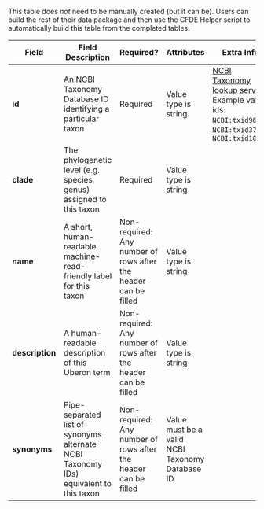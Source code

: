 This table does *not* need to be manually created (but it can be). Users can build the rest of their data package and then use the CFDE Helper script to automatically build this table from the completed tables.

Field | Field Description | Required? |  Attributes | Extra Info 
------|-------------------|-----------|-------------|------------
**id** | An NCBI Taxonomy Database ID identifying a particular taxon | Required | Value type is string | [NCBI Taxonomy lookup service](https://www.ncbi.nlm.nih.gov/Taxonomy/taxonomyhome.html/index.cgi) Example valid ids: `NCBI:txid9606`, `NCBI:txid3702`, `NCBI:txid10116` 
**clade** | The phylogenetic level (e.g. species, genus) assigned to this taxon| Required | Value type is string
**name** | A short, human-readable, machine-read-friendly label for this taxon | Non-required: Any number of rows after the header can be filled | Value type is string
**description** | A human-readable description of this Uberon term |  Non-required: Any number of rows after the header can be filled | Value type is string
**synonyms** | Pipe-separated list of synonyms alternate NCBI Taxonomy IDs) equivalent to this taxon | Non-required: Any number of rows after the header can be filled | Value must be a valid NCBI Taxonomy Database ID | 